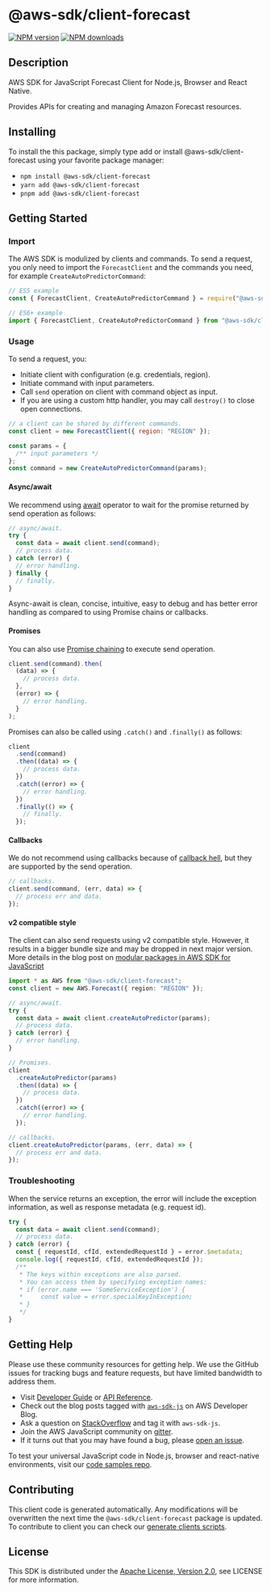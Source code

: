 <!-- generated file, do not edit directly -->

# @aws-sdk/client-forecast

[![NPM version](https://img.shields.io/npm/v/@aws-sdk/client-forecast/latest.svg)](https://www.npmjs.com/package/@aws-sdk/client-forecast)
[![NPM downloads](https://img.shields.io/npm/dm/@aws-sdk/client-forecast.svg)](https://www.npmjs.com/package/@aws-sdk/client-forecast)

## Description

AWS SDK for JavaScript Forecast Client for Node.js, Browser and React Native.

<p>Provides APIs for creating and managing Amazon Forecast resources.</p>

## Installing

To install the this package, simply type add or install @aws-sdk/client-forecast
using your favorite package manager:

- `npm install @aws-sdk/client-forecast`
- `yarn add @aws-sdk/client-forecast`
- `pnpm add @aws-sdk/client-forecast`

## Getting Started

### Import

The AWS SDK is modulized by clients and commands.
To send a request, you only need to import the `ForecastClient` and
the commands you need, for example `CreateAutoPredictorCommand`:

```js
// ES5 example
const { ForecastClient, CreateAutoPredictorCommand } = require("@aws-sdk/client-forecast");
```

```ts
// ES6+ example
import { ForecastClient, CreateAutoPredictorCommand } from "@aws-sdk/client-forecast";
```

### Usage

To send a request, you:

- Initiate client with configuration (e.g. credentials, region).
- Initiate command with input parameters.
- Call `send` operation on client with command object as input.
- If you are using a custom http handler, you may call `destroy()` to close open connections.

```js
// a client can be shared by different commands.
const client = new ForecastClient({ region: "REGION" });

const params = {
  /** input parameters */
};
const command = new CreateAutoPredictorCommand(params);
```

#### Async/await

We recommend using [await](https://developer.mozilla.org/en-US/docs/Web/JavaScript/Reference/Operators/await)
operator to wait for the promise returned by send operation as follows:

```js
// async/await.
try {
  const data = await client.send(command);
  // process data.
} catch (error) {
  // error handling.
} finally {
  // finally.
}
```

Async-await is clean, concise, intuitive, easy to debug and has better error handling
as compared to using Promise chains or callbacks.

#### Promises

You can also use [Promise chaining](https://developer.mozilla.org/en-US/docs/Web/JavaScript/Guide/Using_promises#chaining)
to execute send operation.

```js
client.send(command).then(
  (data) => {
    // process data.
  },
  (error) => {
    // error handling.
  }
);
```

Promises can also be called using `.catch()` and `.finally()` as follows:

```js
client
  .send(command)
  .then((data) => {
    // process data.
  })
  .catch((error) => {
    // error handling.
  })
  .finally(() => {
    // finally.
  });
```

#### Callbacks

We do not recommend using callbacks because of [callback hell](http://callbackhell.com/),
but they are supported by the send operation.

```js
// callbacks.
client.send(command, (err, data) => {
  // process err and data.
});
```

#### v2 compatible style

The client can also send requests using v2 compatible style.
However, it results in a bigger bundle size and may be dropped in next major version. More details in the blog post
on [modular packages in AWS SDK for JavaScript](https://aws.amazon.com/blogs/developer/modular-packages-in-aws-sdk-for-javascript/)

```ts
import * as AWS from "@aws-sdk/client-forecast";
const client = new AWS.Forecast({ region: "REGION" });

// async/await.
try {
  const data = await client.createAutoPredictor(params);
  // process data.
} catch (error) {
  // error handling.
}

// Promises.
client
  .createAutoPredictor(params)
  .then((data) => {
    // process data.
  })
  .catch((error) => {
    // error handling.
  });

// callbacks.
client.createAutoPredictor(params, (err, data) => {
  // process err and data.
});
```

### Troubleshooting

When the service returns an exception, the error will include the exception information,
as well as response metadata (e.g. request id).

```js
try {
  const data = await client.send(command);
  // process data.
} catch (error) {
  const { requestId, cfId, extendedRequestId } = error.$metadata;
  console.log({ requestId, cfId, extendedRequestId });
  /**
   * The keys within exceptions are also parsed.
   * You can access them by specifying exception names:
   * if (error.name === 'SomeServiceException') {
   *     const value = error.specialKeyInException;
   * }
   */
}
```

## Getting Help

Please use these community resources for getting help.
We use the GitHub issues for tracking bugs and feature requests, but have limited bandwidth to address them.

- Visit [Developer Guide](https://docs.aws.amazon.com/sdk-for-javascript/v3/developer-guide/welcome.html)
  or [API Reference](https://docs.aws.amazon.com/AWSJavaScriptSDK/v3/latest/index.html).
- Check out the blog posts tagged with [`aws-sdk-js`](https://aws.amazon.com/blogs/developer/tag/aws-sdk-js/)
  on AWS Developer Blog.
- Ask a question on [StackOverflow](https://stackoverflow.com/questions/tagged/aws-sdk-js) and tag it with `aws-sdk-js`.
- Join the AWS JavaScript community on [gitter](https://gitter.im/aws/aws-sdk-js-v3).
- If it turns out that you may have found a bug, please [open an issue](https://github.com/aws/aws-sdk-js-v3/issues/new/choose).

To test your universal JavaScript code in Node.js, browser and react-native environments,
visit our [code samples repo](https://github.com/aws-samples/aws-sdk-js-tests).

## Contributing

This client code is generated automatically. Any modifications will be overwritten the next time the `@aws-sdk/client-forecast` package is updated.
To contribute to client you can check our [generate clients scripts](https://github.com/aws/aws-sdk-js-v3/tree/main/scripts/generate-clients).

## License

This SDK is distributed under the
[Apache License, Version 2.0](http://www.apache.org/licenses/LICENSE-2.0),
see LICENSE for more information.
